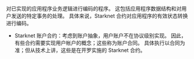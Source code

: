 对已实现的应用程序业务逻辑进行编码的程序。 这包括应用程序数据结构和对用户发送的特定事务的处理。 具体来说，Starknet 合约对应用程序的有效状态转换进行编码。

* Starknet 账户合约：考虑到账户抽象，用户账户不在协议级别实现。 因此，有些合约需要实现用户帐户的概念；这些称为账户合同。 具体执行以合同为准；但从技术上讲，这些是在开罗实施的 Starknet 合约。